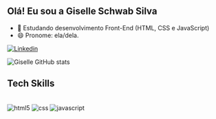 ## Olá! Eu sou a Giselle Schwab Silva

- 🌱 Estudando desenvolvimento Front-End (HTML, CSS e JavaScript)
- 😄 Pronome: ela/dela.

[![Linkedin](https://img.shields.io/badge/LinkedIn-0077B5?style=for-the-badge&logo=linkedin&logoColor=white)](https://www.linkedin.com/in/giselleschwab/)

![Giselle GitHub stats](https://github-readme-stats.vercel.app/api?username=giselleschwab&show_icons=true&theme=dracula)

## Tech Skills
<div style="display: inline_block"><br/>
  <img align="center" alt="html5" src="https://img.shields.io/badge/HTML5-E34F26?style=for-the-badge&logo=html5&logoColor=white" />
  <img align="center" alt="css" src="https://img.shields.io/badge/CSS3-1572B6?style=for-the-badge&logo=css3&logoColor=white" />
  <img align="center" alt="javascript" src="https://img.shields.io/badge/JavaScript-F7DF1E?style=for-the-badge&logo=javascript&logoColor=black" />
  
  </div>
